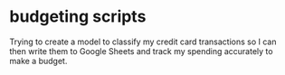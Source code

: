 # budgeting scripts

Trying to create a model to classify my credit card transactions so I can then write them to Google Sheets and track my spending accurately to make a budget.
